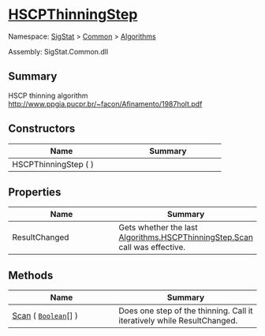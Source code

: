# [HSCPThinningStep](./HSCPThinningStep.md)

Namespace: [SigStat]() > [Common](./../README.md) > [Algorithms](./README.md)

Assembly: SigStat.Common.dll

## Summary
HSCP thinning algorithm  http://www.ppgia.pucpr.br/~facon/Afinamento/1987holt.pdf

## Constructors

| Name | Summary | 
| --- | --- | 
| HSCPThinningStep (  )<div style="width: 200px">| <div style="width: 200px">| <br>


## Properties

| Name | Summary | 
| --- | --- | 
| ResultChanged<div style="width: 200px">| Gets whether the last [Algorithms.HSCPThinningStep.Scan](https://github.com/hargitomi97/sigstat/blob/master/docs/md/SigStat/Common/Algorithms/HSCPThinningStep.md) call was effective.<div style="width: 200px">| <br>


## Methods

| Name | Summary | 
| --- | --- | 
| [Scan](./Methods/HSCPThinningStep-100664156.md) ( [`Boolean`](https://docs.microsoft.com/en-us/dotnet/api/System.Boolean)[] )<div style="width: 200px">| Does one step of the thinning. Call it iteratively while ResultChanged.<div style="width: 200px">| <br>


